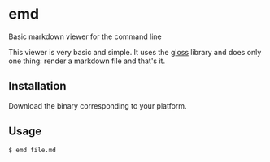 # emd
Basic markdown viewer for the command line

This viewer is very basic and simple. It uses the [gloss]() library and does only one thing: render a markdown file and that's it.

## Installation

Download the binary corresponding to your platform.

## Usage

```bash
$ emd file.md
```
